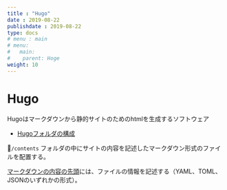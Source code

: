 ```yaml
---
title : "Hugo"
date : 2019-08-22
publishdate : 2019-08-22
type: docs
# menu : main
# menu:
#   main:
#    parent: Hoge
weight: 10
---
```


# Hugo

Hugoはマークダウンから静的サイトのためのhtmlを生成するソフトウェア

- [Hugoフォルダの構成](https://hugo.nakaken88.com/master/directory-structure/)

`/contents` フォルダの中にサイトの内容を記述したマークダウン形式のファイルを配置する。

[マークダウンの内容の先頭](https://gohugo.io/content-management/front-matter/)には、ファイルの情報を記述する（YAML、TOML、JSONのいずれかの形式）。